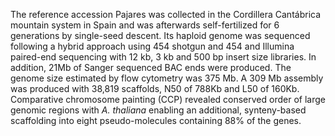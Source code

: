 The reference accession Pajares was collected in the Cordillera Cantábrica mountain system in Spain and was afterwards self-fertilized for 6 generations by single-seed descent. Its haploid genome was sequenced following a hybrid approach using 454 shotgun and 454 and Illumina paired-end sequencing with 12 kb, 3 kb and 500 bp insert size libraries. In addition, 21Mb of Sanger sequenced BAC ends were produced. The genome size estimated by flow cytometry was 375 Mb. A 309 Mb assembly was produced with 38,819 scaffolds, N50 of 788Kb and L50 of 160Kb. Comparative chromosome painting (CCP) revealed conserved order of large genomic regions with *A. thaliana* enabling an additional, synteny-based scaffolding into eight pseudo-molecules containing 88% of the genes.
